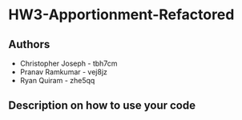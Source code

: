 # HW3-Apportionment-Refactored

## Authors

* Christopher Joseph - tbh7cm
* Pranav Ramkumar - vej8jz
* Ryan Quiram - zhe5qq

## Description on how to use your code
